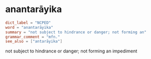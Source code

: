# anantarāyika

``` toml
dict_label = "NCPED"
word = "anantarāyika"
summary = "not subject to hindrance or danger; not forming an"
grammar_comment = "mfn."
see_also = ["antarāyika"]
```

not subject to hindrance or danger; not forming an impediment

